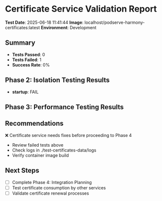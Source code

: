 # Certificate Service Validation Report

**Test Date**: 2025-06-18 11:41:44
**Image**: localhost/podserve-harmony-certificates:latest
**Environment**: Development

## Summary
- **Tests Passed**: 0
- **Tests Failed**: 1
- **Success Rate**: 0%

## Phase 2: Isolation Testing Results
- **startup**: FAIL

## Phase 3: Performance Testing Results

## Recommendations
❌ Certificate service needs fixes before proceeding to Phase 4
- Review failed tests above
- Check logs in ./test-certificates-data/logs
- Verify container image build

## Next Steps
- [ ] Complete Phase 4: Integration Planning
- [ ] Test certificate consumption by other services
- [ ] Validate certificate renewal processes
